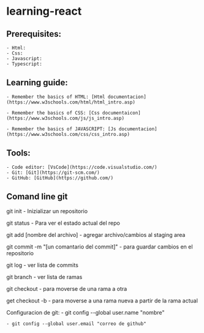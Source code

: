 # learning-react

## Prerequisites:
    - Html:
    - Css:
    - Javascript:
    - Typescript:

## Learning guide:
    - Remember the basics of HTML: [Html documentacion](https://www.w3schools.com/html/html_intro.asp)

    - Remember the basics of CSS: [Css documentaicon](https://www.w3schools.com/js/js_intro.asp)
    
    - Remember the basics of JAVASCRIPT: [Js documentacion](https://www.w3schools.com/css/css_intro.asp)

## Tools:
    - Code editor: [VsCode](https://code.visualstudio.com/)
    - Git: [Git](https://git-scm.com/)
    - GitHub: [GitHub](https://github.com/)

## Comand line git 

git init
    - Inizializar un repositorio

git status
    - Para ver el estado actual del repo

git add [nombre del archivo]
    - agregar archivo/cambios al staging area

git commit -m "[un comantario del commit]"
    - para guardar cambios en el repositorio

git log
    - ver lista de commits

git branch
    - ver lista de ramas

git checkout 
    - para moverse de una rama a otra

 get checkout -b 
    - para moverse a una rama nueva a partir de la rama actual

Configuracion de git:
    - git config --global user.name "nombre"

    - git config --global user.email "correo de github"

